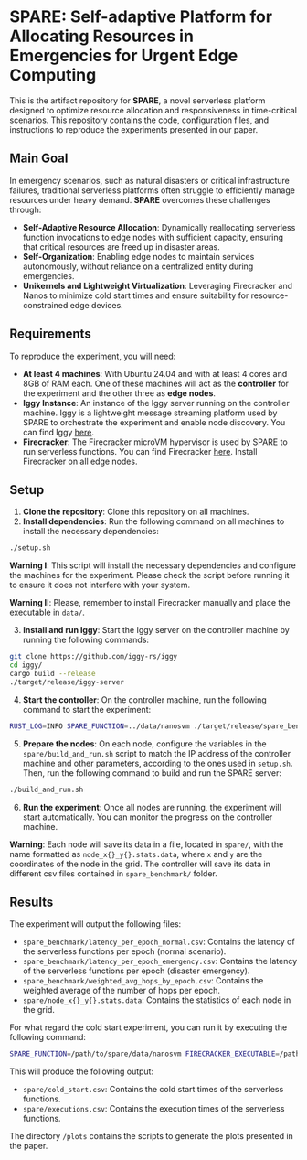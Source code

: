 # SPARE: Self-adaptive Platform for Allocating Resources in Emergencies for Urgent Edge Computing
This is the artifact repository for **SPARE**, a novel serverless platform designed to optimize resource allocation and responsiveness in time-critical scenarios.
This repository contains the code, configuration files, and instructions to reproduce the experiments presented in our paper.

## Main Goal
In emergency scenarios, such as natural disasters or critical infrastructure failures, traditional serverless platforms often struggle to efficiently manage resources under heavy demand. **SPARE** overcomes these challenges through:

- **Self-Adaptive Resource Allocation**: Dynamically reallocating serverless function invocations to edge nodes with sufficient capacity, ensuring that critical resources are freed up in disaster areas.
- **Self-Organization**: Enabling edge nodes to maintain services autonomously, without reliance on a centralized entity during emergencies.
- **Unikernels and Lightweight Virtualization**: Leveraging Firecracker and Nanos to minimize cold start times and ensure suitability for resource-constrained edge devices.

## Requirements
To reproduce the experiment, you will need:
- **At least 4 machines**: With Ubuntu 24.04 and with at least 4 cores and 8GB of RAM each. One of these machines will act as the **controller** for the experiment and the other three as **edge nodes**.
- **Iggy Instance**: An instance of the Iggy server running on the controller machine. Iggy is a lightweight message streaming platform used by SPARE to orchestrate the experiment and enable node discovery. You can find Iggy [here](https://iggy.rs "here").
- **Firecracker**: The Firecracker microVM hypervisor is used by SPARE to run serverless functions. You can find Firecracker [here](https://firecracker-microvm.github.io/ "here"). Install Firecracker on all edge nodes.

## Setup
1. **Clone the repository**: Clone this repository on all machines.
2. **Install dependencies**: Run the following command on all machines to install the necessary dependencies:
```bash
./setup.sh
```
**Warning I**: This script will install the necessary dependencies and configure the machines for the experiment. Please check the script before running it to ensure it does not interfere with your system. 

**Warning II**: Please, remember to install Firecracker manually and place the executable in `data/`.

3. **Install and run Iggy**: Start the Iggy server on the controller machine by running the following commands:
```bash
git clone https://github.com/iggy-rs/iggy
cd iggy/
cargo build --release
./target/release/iggy-server
```
4. **Start the controller**: On the controller machine, run the following command to start the experiment:
```bash
RUST_LOG=INFO SPARE_FUNCTION=../data/nanosvm ./target/release/spare_benchmark -b [IGGY_ADDRESS] -n [NUMBER_OF_NODES] -i [EPOCHS (i.e., 50)] -x 100 -y 150 [DIMENSION OF THE GRID]
```
5. **Prepare the nodes**: On each node, configure the variables in the `spare/build_and_run.sh` script to match the IP address of the controller machine and other parameters, according to the ones used in `setup.sh`. Then, run the following command to build and run the SPARE server:
```bash
./build_and_run.sh
```
6. **Run the experiment**: Once all nodes are running, the experiment will start automatically. You can monitor the progress on the controller machine.

**Warning**: Each node will save its data in a file, located in `spare/`, with the name formatted as `node_x{}_y{}.stats.data`, where `x` and `y` are the coordinates of the node in the grid. The controller will save its data in different csv files contained in `spare_benchmark/` folder.

## Results
The experiment will output the following files:
- `spare_benchmark/latency_per_epoch_normal.csv`: Contains the latency of the serverless functions per epoch (normal scenario).
- `spare_benchmark/latency_per_epoch_emergency.csv`: Contains the latency of the serverless functions per epoch (disaster emergency).
- `spare_benchmark/weighted_avg_hops_by_epoch.csv`: Contains the weighted average of the number of hops per epoch.
- `spare/node_x{}_y{}.stats.data`: Contains the statistics of each node in the grid.

For what regard the cold start experiment, you can run it by executing the following command:
```bash
SPARE_FUNCTION=/path/to/spare/data/nanosvm FIRECRACKER_EXECUTABLE=/path/to/spare/data/firecracker NANOS_KERNEL=/path/to/spare/data/kernel.img BRIDGE_INTERFACE=br0 sudo -E  /home/<user>/.cargo/bin/cargo test --package ohsw --release --lib -- endpoints::test::benchmark --exact --show-output 
```
This will produce the following output:
- `spare/cold_start.csv`: Contains the cold start times of the serverless functions.
- `spare/executions.csv`: Contains the execution times of the serverless functions.

The directory `/plots` contains the scripts to generate the plots presented in the paper.